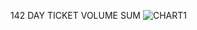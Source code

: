 142 DAY TICKET VOLUME SUM
![CHART1](https://github.com/permabullnino/nino_on_chain/blob/master/CHART%20IMAGES/DCR_CHARTS/142_TIX_VOL_SUM.PNG)
